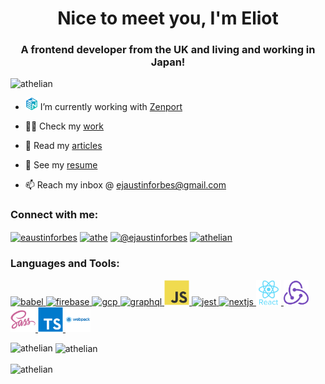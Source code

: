 <h1 align="center">Nice to meet you, I'm Eliot</h1>
<h3 align="center">A frontend developer from the UK and living and working in Japan!</h3>

<p align="left"> <img src="https://komarev.com/ghpvc/?username=athelian&label=Profile%20views&color=0e75b6&style=flat" alt="athelian" /> </p>

- <img height="20px" width="20px" src="https://github.com/Athelian/portfolio/blob/8923682d75a0561142482f22a6df8e3233c0c7fc/src/Images/Logos/Projects/logo__project__zenport_clear.png" /> I’m currently working with [Zenport](https://zenport.io/)

- 👨‍💻 Check my [work](https://athelian.github.io/portfolio/)

- 📝 Read my [articles](https://medium.com/@ejaustinforbes)

- 📄 See my [resume](https://drive.google.com/file/d/1wNXjluBMJSkkaTbqwqlrYV5z_eQ7dnMw/view?usp=sharing)

- 📫 Reach my inbox @ ejaustinforbes@gmail.com

<h3 align="left">Connect with me:</h3>
<p align="left">
<a href="https://linkedin.com/in/eaustinforbes" target="blank"><img align="center" src="https://raw.githubusercontent.com/rahuldkjain/github-profile-readme-generator/master/src/images/icons/Social/linked-in-alt.svg" alt="eaustinforbes" height="30" width="40" /></a>
<a href="https://stackoverflow.com/users/athe" target="blank"><img align="center" src="https://raw.githubusercontent.com/rahuldkjain/github-profile-readme-generator/master/src/images/icons/Social/stack-overflow.svg" alt="athe" height="30" width="40" /></a>
<a href="https://medium.com/@ejaustinforbes" target="blank"><img align="center" src="https://raw.githubusercontent.com/rahuldkjain/github-profile-readme-generator/master/src/images/icons/Social/medium.svg" alt="@ejaustinforbes" height="30" width="40" /></a>
<a href="https://www.leetcode.com/athelian" target="blank"><img align="center" src="https://raw.githubusercontent.com/rahuldkjain/github-profile-readme-generator/master/src/images/icons/Social/leet-code.svg" alt="athelian" height="30" width="40" /></a>
</p>

<h3 align="left">Languages and Tools:</h3>
<p align="left"> <a href="https://babeljs.io/" target="_blank" rel="noreferrer"> <img src="https://www.vectorlogo.zone/logos/babeljs/babeljs-icon.svg" alt="babel" width="40" height="40"/> </a> <a href="https://firebase.google.com/" target="_blank" rel="noreferrer"> <img src="https://www.vectorlogo.zone/logos/firebase/firebase-icon.svg" alt="firebase" width="40" height="40"/> </a> <a href="https://cloud.google.com" target="_blank" rel="noreferrer"> <img src="https://www.vectorlogo.zone/logos/google_cloud/google_cloud-icon.svg" alt="gcp" width="40" height="40"/> </a> <a href="https://graphql.org" target="_blank" rel="noreferrer"> <img src="https://www.vectorlogo.zone/logos/graphql/graphql-icon.svg" alt="graphql" width="40" height="40"/> </a> <a href="https://developer.mozilla.org/en-US/docs/Web/JavaScript" target="_blank" rel="noreferrer"> <img src="https://raw.githubusercontent.com/devicons/devicon/master/icons/javascript/javascript-original.svg" alt="javascript" width="40" height="40"/> </a> <a href="https://jestjs.io" target="_blank" rel="noreferrer"> <img src="https://www.vectorlogo.zone/logos/jestjsio/jestjsio-icon.svg" alt="jest" width="40" height="40"/> </a> <a href="https://nextjs.org/" target="_blank" rel="noreferrer"> <img src="https://cdn.worldvectorlogo.com/logos/nextjs-2.svg" alt="nextjs" width="40" height="40"/> </a> <a href="https://reactjs.org/" target="_blank" rel="noreferrer"> <img src="https://raw.githubusercontent.com/devicons/devicon/master/icons/react/react-original-wordmark.svg" alt="react" width="40" height="40"/> </a> <a href="https://redux.js.org" target="_blank" rel="noreferrer"> <img src="https://raw.githubusercontent.com/devicons/devicon/master/icons/redux/redux-original.svg" alt="redux" width="40" height="40"/> </a> <a href="https://sass-lang.com" target="_blank" rel="noreferrer"> <img src="https://raw.githubusercontent.com/devicons/devicon/master/icons/sass/sass-original.svg" alt="sass" width="40" height="40"/> </a> <a href="https://www.typescriptlang.org/" target="_blank" rel="noreferrer"> <img src="https://raw.githubusercontent.com/devicons/devicon/master/icons/typescript/typescript-original.svg" alt="typescript" width="40" height="40"/> </a> <a href="https://webpack.js.org" target="_blank" rel="noreferrer"> <img src="https://raw.githubusercontent.com/devicons/devicon/d00d0969292a6569d45b06d3f350f463a0107b0d/icons/webpack/webpack-original-wordmark.svg" alt="webpack" width="40" height="40"/> </a> </p>

<p><img align="left" src="https://github-readme-stats.vercel.app/api/top-langs?username=athelian&show_icons=true&locale=en&layout=compact" alt="athelian" /></p>

<p>&nbsp;<img align="center" src="https://github-readme-stats.vercel.app/api?username=athelian&show_icons=true&locale=en" alt="athelian" /></p>

<p><img align="center" src="https://github-readme-streak-stats.herokuapp.com/?user=athelian&" alt="athelian" /></p>
